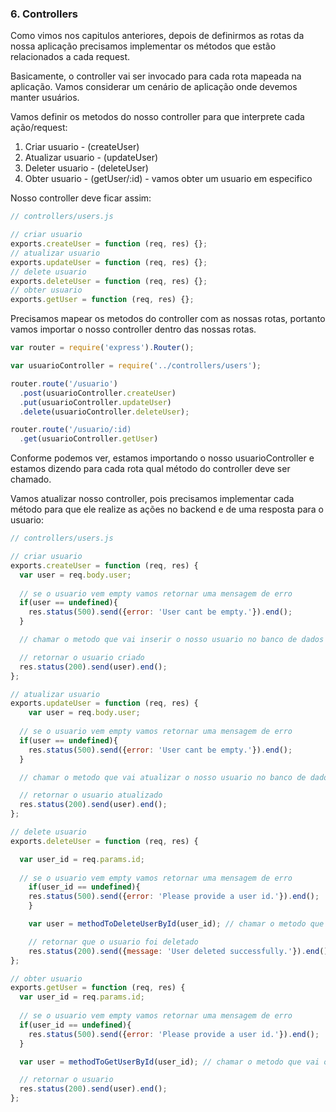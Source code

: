 
### 6. Controllers

Como vimos nos capitulos anteriores, depois de definirmos as rotas da nossa aplicação precisamos implementar os métodos que estão relacionados a cada request.

Basicamente, o controller vai ser invocado para cada rota mapeada na aplicação. Vamos considerar um cenário de aplicação onde devemos manter usuários.

Vamos definir os metodos do nosso controller para que interprete cada ação/request:

1. Criar usuario - (createUser)
2. Atualizar usuario - (updateUser)
3. Deleter usuario - (deleteUser)
4. Obter usuario - (getUser/:id) - vamos obter um usuario em especifico

Nosso controller deve ficar assim:

```javascript
// controllers/users.js

// criar usuario
exports.createUser = function (req, res) {};
// atualizar usuario
exports.updateUser = function (req, res) {};
// delete usuario
exports.deleteUser = function (req, res) {};
// obter usuario
exports.getUser = function (req, res) {};
```

Precisamos mapear os metodos do controller com as nossas rotas, portanto vamos importar o nosso controller dentro das nossas rotas.

```javascript
var router = require('express').Router();

var usuarioController = require('../controllers/users');

router.route('/usuario')
  .post(usuarioController.createUser)
  .put(usuarioController.updateUser)
  .delete(usuarioController.deleteUser);

router.route('/usuario/:id)
  .get(usuarioController.getUser)
```

Conforme podemos ver, estamos importando o nosso usuarioController e estamos dizendo para cada rota qual método do controller deve ser chamado.

Vamos atualizar nosso controller, pois precisamos implementar cada método para que ele realize as ações no backend e de uma resposta para o usuario:

```javascript
// controllers/users.js

// criar usuario
exports.createUser = function (req, res) {
  var user = req.body.user;
  
  // se o usuario vem empty vamos retornar uma mensagem de erro
  if(user == undefined){
    res.status(500).send({error: 'User cant be empty.'}).end();
  }

  // chamar o metodo que vai inserir o nosso usuario no banco de dados

  // retornar o usuario criado
  res.status(200).send(user).end();
};

// atualizar usuario
exports.updateUser = function (req, res) {
    var user = req.body.user;
  
  // se o usuario vem empty vamos retornar uma mensagem de erro
  if(user == undefined){
    res.status(500).send({error: 'User cant be empty.'}).end();
  }

  // chamar o metodo que vai atualizar o nosso usuario no banco de dados

  // retornar o usuario atualizado
  res.status(200).send(user).end();
};

// delete usuario
exports.deleteUser = function (req, res) {

  var user_id = req.params.id;
  
  // se o usuario vem empty vamos retornar uma mensagem de erro
    if(user_id == undefined){
    res.status(500).send({error: 'Please provide a user id.'}).end();
    }

    var user = methodToDeleteUserById(user_id); // chamar o metodo que vai obter nosso usuario no banco de dados pelo id

    // retornar que o usuario foi deletado
    res.status(200).send({message: 'User deleted successfully.'}).end();
};

// obter usuario
exports.getUser = function (req, res) {
  var user_id = req.params.id;
  
  // se o usuario vem empty vamos retornar uma mensagem de erro
  if(user_id == undefined){
    res.status(500).send({error: 'Please provide a user id.'}).end();
  }

  var user = methodToGetUserById(user_id); // chamar o metodo que vai obter nosso usuario no banco de dados pelo id

  // retornar o usuario
  res.status(200).send(user).end();
};

```